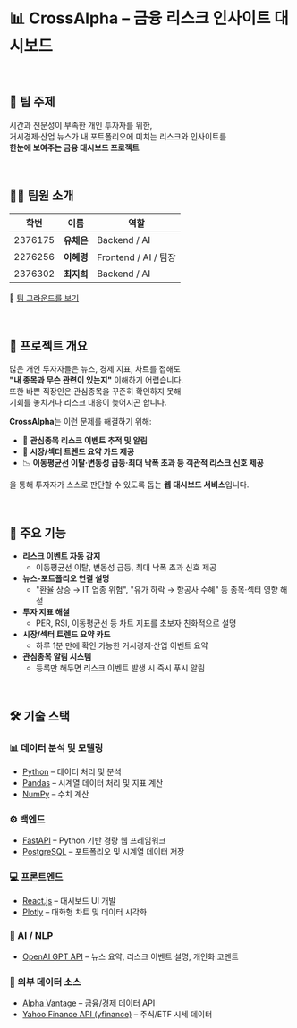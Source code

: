 # 📊 CrossAlpha – 금융 리스크 인사이트 대시보드  

<br>

## 📝 팀 주제  
시간과 전문성이 부족한 개인 투자자를 위한,  
거시경제·산업 뉴스가 내 포트폴리오에 미치는 리스크와 인사이트를  
**한눈에 보여주는 금융 대시보드 프로젝트**  

<br>

## 👩‍💻 팀원 소개  

| 학번 | 이름 | 역할 |
|------|------|------|
| 2376175 | **유채은** | Backend / AI |
| 2276256 | **이혜령** | Frontend / AI / 팀장 |
| 2376302 | **최지희** | Backend / AI |

📌 [팀 그라운드룰 보기](https://github.com/ahrixxx/Graduation-Project/blob/main/GroundRule.md)  

<br>

## 🚀 프로젝트 개요  
많은 개인 투자자들은 뉴스, 경제 지표, 차트를 접해도  
**"내 종목과 무슨 관련이 있는지"** 이해하기 어렵습니다.  
또한 바쁜 직장인은 관심종목을 꾸준히 확인하지 못해  
기회를 놓치거나 리스크 대응이 늦어지곤 합니다.  

**CrossAlpha**는 이런 문제를 해결하기 위해:  
- 📌 **관심종목 리스크 이벤트 추적 및 알림**  
- 📰 **시장/섹터 트렌드 요약 카드 제공**  
- 📉 **이동평균선 이탈·변동성 급등·최대 낙폭 초과 등 객관적 리스크 신호 제공**  

을 통해 투자자가 스스로 판단할 수 있도록 돕는 **웹 대시보드 서비스**입니다.  

<br>

## 🔑 주요 기능
- **리스크 이벤트 자동 감지**  
  - 이동평균선 이탈, 변동성 급등, 최대 낙폭 초과 신호 제공  
- **뉴스-포트폴리오 연결 설명**  
  - "환율 상승 → IT 업종 위험", "유가 하락 → 항공사 수혜" 등 종목·섹터 영향 해설  
- **투자 지표 해설**  
  - PER, RSI, 이동평균선 등 차트 지표를 초보자 친화적으로 설명  
- **시장/섹터 트렌드 요약 카드**  
  - 하루 1분 만에 확인 가능한 거시경제·산업 이벤트 요약  
- **관심종목 알림 시스템**  
  - 등록만 해두면 리스크 이벤트 발생 시 즉시 푸시 알림  

<br>

## 🛠 기술 스택  

### 📊 데이터 분석 및 모델링
- [Python](https://www.python.org) – 데이터 처리 및 분석  
- [Pandas](https://pandas.pydata.org) – 시계열 데이터 처리 및 지표 계산  
- [NumPy](https://numpy.org) – 수치 계산  

### ⚙️ 백엔드
- [FastAPI](https://fastapi.tiangolo.com) – Python 기반 경량 웹 프레임워크  
- [PostgreSQL](https://www.postgresql.org) – 포트폴리오 및 시계열 데이터 저장  

### 💻 프론트엔드
- [React.js](https://react.dev) – 대시보드 UI 개발  
- [Plotly](https://plotly.com) – 대화형 차트 및 데이터 시각화  

### 🤖 AI / NLP
- [OpenAI GPT API](https://platform.openai.com) – 뉴스 요약, 리스크 이벤트 설명, 개인화 코멘트  

### 📡 외부 데이터 소스
- [Alpha Vantage](https://www.alphavantage.co) – 금융/경제 데이터 API  
- [Yahoo Finance API (yfinance)](https://pypi.org/project/yfinance/) – 주식/ETF 시세 데이터  
